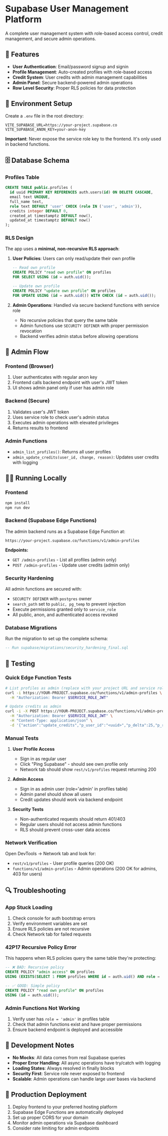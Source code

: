 # Supabase User Management Platform

A complete user management system with role-based access control, credit management, and secure admin operations.

## 🚀 Features

- **User Authentication**: Email/password signup and signin
- **Profile Management**: Auto-created profiles with role-based access
- **Credit System**: User credits with admin management capabilities
- **Admin Panel**: Secure backend-powered admin operations
- **Row Level Security**: Proper RLS policies for data protection

## 🔧 Environment Setup

Create a `.env` file in the root directory:

```env
VITE_SUPABASE_URL=https://your-project.supabase.co
VITE_SUPABASE_ANON_KEY=your-anon-key
```

**Important**: Never expose the service role key to the frontend. It's only used in backend functions.

## 🗄️ Database Schema

### Profiles Table
```sql
CREATE TABLE public.profiles (
  id uuid PRIMARY KEY REFERENCES auth.users(id) ON DELETE CASCADE,
  email text UNIQUE,
  full_name text,
  role text DEFAULT 'user' CHECK (role IN ('user', 'admin')),
  credits integer DEFAULT 0,
  created_at timestamptz DEFAULT now(),
  updated_at timestamptz DEFAULT now()
);
```

### RLS Design

The app uses a **minimal, non-recursive RLS approach**:

1. **User Policies**: Users can only read/update their own profile
   ```sql
   -- Read own profile
   CREATE POLICY "read own profile" ON profiles 
   FOR SELECT USING (id = auth.uid());
   
   -- Update own profile  
   CREATE POLICY "update own profile" ON profiles 
   FOR UPDATE USING (id = auth.uid()) WITH CHECK (id = auth.uid());
   ```

2. **Admin Operations**: Handled via secure backend functions with service role
   - No recursive policies that query the same table
   - Admin functions use `SECURITY DEFINER` with proper permission revocation
   - Backend verifies admin status before allowing operations

## 🔐 Admin Flow

### Frontend (Browser)
1. User authenticates with regular anon key
2. Frontend calls backend endpoint with user's JWT token
3. UI shows admin panel only if user has admin role

### Backend (Secure)
1. Validates user's JWT token
2. Uses service role to check user's admin status
3. Executes admin operations with elevated privileges
4. Returns results to frontend

### Admin Functions
- `admin_list_profiles()`: Returns all user profiles
- `admin_update_credits(user_id, change, reason)`: Updates user credits with logging

## 🏃‍♂️ Running Locally

### Frontend
```bash
npm install
npm run dev
```

### Backend (Supabase Edge Functions)
The admin backend runs as a Supabase Edge Function at:
```
https://your-project.supabase.co/functions/v1/admin-profiles
```

**Endpoints:**
- `GET /admin-profiles` - List all profiles (admin only)
- `POST /admin-profiles` - Update user credits (admin only)

### Security Hardening

All admin functions are secured with:
- `SECURITY DEFINER` with `postgres` owner
- `search_path` set to `public, pg_temp` to prevent injection
- Execute permissions granted only to `service_role`
- All public, anon, and authenticated access revoked

### Database Migrations
Run the migration to set up the complete schema:
```sql
-- Run supabase/migrations/security_hardening_final.sql
```

## 🧪 Testing

### Quick Edge Function Tests

```bash
# List profiles as admin (replace with your project URL and service role JWT)
curl -i https://YOUR-PROJECT.supabase.co/functions/v1/admin-profiles \
  -H "Authorization: Bearer $SERVICE_ROLE_JWT"

# Update credits as admin
curl -i -X POST https://YOUR-PROJECT.supabase.co/functions/v1/admin-profiles \
  -H "Authorization: Bearer $SERVICE_ROLE_JWT" \
  -H "Content-Type: application/json" \
  -d '{"action":"update_credits","p_user_id":"<uuid>","p_delta":25,"p_reason":"adjustment"}'
```

### Manual Tests

1. **User Profile Access**
   - Sign in as regular user
   - Click "Ping Supabase" - should see own profile only
   - Network tab should show `rest/v1/profiles` request returning 200

2. **Admin Access**
   - Sign in as admin user (role='admin' in profiles table)
   - Admin panel should show all users
   - Credit updates should work via backend endpoint

3. **Security Tests**
   - Non-authenticated requests should return 401/403
   - Regular users should not access admin functions
   - RLS should prevent cross-user data access

### Network Verification
Open DevTools → Network tab and look for:
- `rest/v1/profiles` - User profile queries (200 OK)
- `functions/v1/admin-profiles` - Admin operations (200 OK for admins, 403 for users)

## 🔍 Troubleshooting

### App Stuck Loading
1. Check console for auth bootstrap errors
2. Verify environment variables are set
3. Ensure RLS policies are not recursive
4. Check Network tab for failed requests

### 42P17 Recursive Policy Error
This happens when RLS policies query the same table they're protecting:
```sql
-- ❌ BAD: Recursive policy
CREATE POLICY "admin access" ON profiles 
USING (EXISTS(SELECT 1 FROM profiles WHERE id = auth.uid() AND role = 'admin'));

-- ✅ GOOD: Simple policy
CREATE POLICY "read own profile" ON profiles 
USING (id = auth.uid());
```

### Admin Functions Not Working
1. Verify user has `role = 'admin'` in profiles table
2. Check that admin functions exist and have proper permissions
3. Ensure backend endpoint is deployed and accessible

## 📝 Development Notes

- **No Mocks**: All data comes from real Supabase queries
- **Proper Error Handling**: All async operations have try/catch with logging
- **Loading States**: Always resolved in finally blocks
- **Security First**: Service role never exposed to frontend
- **Scalable**: Admin operations can handle large user bases via backend

## 🚀 Production Deployment

1. Deploy frontend to your preferred hosting platform
2. Supabase Edge Functions are automatically deployed
3. Set up proper CORS for your domain
4. Monitor admin operations via Supabase dashboard
5. Consider rate limiting for admin endpoints